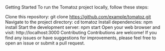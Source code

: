 
Getting Started
To run the Tomatoz project locally, follow these steps:

Clone this repository: git clone https://github.com/example/tomatoz.git
Navigate to the project directory: cd tomatoz
Install dependencies: npm install
Start the development server: npm start
Open your web browser and visit: http://localhost:3000
Contributing
Contributions are welcome! If you find any issues or have suggestions for improvements, please feel free to open an issue or submit a pull request.